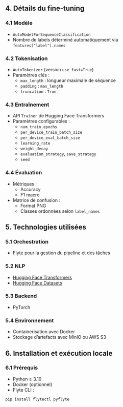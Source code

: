 
## 4. Détails du fine-tuning

### 4.1 Modèle
- `AutoModelForSequenceClassification`  
- Nombre de labels déterminé automatiquement via `features["label"].names`

### 4.2 Tokenisation
- `AutoTokenizer` (version `use_fast=True`)
- Paramètres clés :
  - `max_length` : longueur maximale de séquence
  - `padding` : `max_length`
  - `truncation` : `True`

### 4.3 Entraînement
- API `Trainer` de Hugging Face Transformers
- Paramètres configurables :
  - `num_train_epochs`
  - `per_device_train_batch_size`
  - `per_device_eval_batch_size`
  - `learning_rate`
  - `weight_decay`
  - `evaluation_strategy`, `save_strategy`
  - `seed`

### 4.4 Évaluation
- Métriques :
  - Accuracy
  - F1 macro
- Matrice de confusion :
  - Format PNG
  - Classes ordonnées selon `label_names`

## 5. Technologies utilisées

### 5.1 Orchestration
- [Flyte](https://flyte.org/) pour la gestion du pipeline et des tâches

### 5.2 NLP
- [Hugging Face Transformers](https://huggingface.co/transformers/)  
- [Hugging Face Datasets](https://huggingface.co/docs/datasets/)

### 5.3 Backend
- PyTorch

### 5.4 Environnement
- Containerisation avec Docker
- Stockage d’artefacts avec MinIO ou AWS S3

## 6. Installation et exécution locale

### 6.1 Prérequis
- Python ≥ 3.10
- Docker (optionnel)
- Flyte CLI :
```bash
pip install flytectl pyflyte
